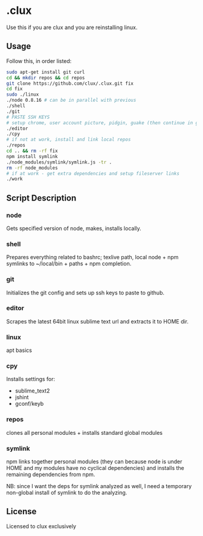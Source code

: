 # .clux
Use this if you are clux and you are reinstalling linux.

## Usage
Follow this, in order listed:

```bash
sudo apt-get install git curl
cd && mkdir repos && cd repos
git clone https://github.com/clux/.clux.git fix
cd fix
sudo ./linux
./node 0.8.16 # can be in parallel with previous
./shell
./git
# PASTE SSH KEYS
# setup chrome, user account picture, pidgin, guake (then continue in guake)
./editor
./cpy
# if not at work, install and link local repos
./repos
cd .. && rm -rf fix
npm install symlink
./node_modules/symlink/symlink.js -tr .
rm -rf node_modules
# if at work - get extra dependencies and setup fileserver links
./work
```

## Script Description
### node
Gets specified version of node, makes, installs locally.

### shell
Prepares everything related to bashrc; texlive path, local node + npm symlinks to ~/local/bin + paths + npm completion.

### git
Initializes the git config and sets up ssh keys to paste to github.

### editor
Scrapes the latest 64bit linux sublime text url and extracts it to HOME dir.

### linux
apt basics

### cpy
Installs settings for:

- sublime_text2
- jshint
- gconf/keyb

### repos
clones all personal modules + installs standard global modules

### symlink
npm links together personal modules (they can because node is under HOME and my modules have no cyclical dependencies) and installs the remaining dependencies from npm.

NB: since I want the deps for symlink analyzed as well, I need a temporary non-global install of symlink to do the analyzing.

## License
Licensed to clux exclusively
